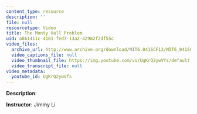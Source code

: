 ```yaml
---
content_type: resource
description: ''
file: null
resourcetype: Video
title: The Monty Hall Problem
uid: a861411c-4181-fed7-13a2-42982f2df55c
video_files:
  archive_url: http://www.archive.org/download/MIT6.041SCF13/MIT6_041SCF13_Monty_Hall_300k.mp4
  video_captions_file: null
  video_thumbnail_file: https://img.youtube.com/vi/UgKrQ2ywVfs/default.jpg
  video_transcript_file: null
video_metadata:
  youtube_id: UgKrQ2ywVfs
---
```


**Description**:

**Instructor**: Jimmy Li